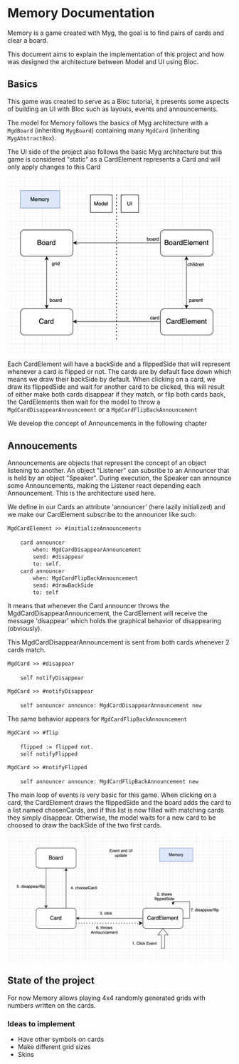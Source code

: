 # Memory Documentation

Memory is a game created with Myg, the goal is to find pairs of cards and clear a board.

This document aims to explain the implementation of this project and how was designed the architecture between Model and UI using Bloc.

## Basics

This game was created to serve as a Bloc tutorial, it presents some aspects of building an UI with Bloc such as layouts, events and announcements.

The model for Memory follows the basics of Myg architecture with a `MgdBoard` (inheriting `MygBoard`) containing many `MgdCard` (inheriting `MygAbstractBox`).
  
The UI side of the project also follows the basic Myg architecture but this game is considered "static" as a CardElement represents a Card and will only apply changes to this Card

![Memory Architecture](Memory_Architecture.png)

Each CardElement will have a backSide and a flippedSide that will represent whenever a card is flipped or not. The cards are by default face down which means we draw their backSide by default. When clicking on a card, we draw its flippedSide and wait for another card to be clicked, this will result of either make both cards disappear if they match, or flip both cards back, the CardElements then wait for the model to throw a `MgdCardDisappearAnnouncement` or a `MgdCardFlipBackAnnouncement`

We develop the concept of Announcements in the following chapter

## Annoucements 

Announcements are objects that represent the concept of an object listening to another. An object "Listener" can subsribe to an Announcer that is held by an object "Speaker". During execution, the Speaker can announce some Announcements, making the Listener react depending each Announcement. This is the architecture used here.

We define in our Cards an attribute 'announcer' (here lazily initialized) and we make our CardElement subscribe to the announcer like such:

```st
MgdCardElement >> #initializeAnnouncements

	card announcer
		when: MgdCardDisappearAnnouncement
		send: #disappear
		to: self.
	card announcer
		when: MgdCardFlipBackAnnouncement
		send: #drawBackSide
		to: self
```

It means that whenever the Card announcer throws the MgdCardDisappearAnnouncement, the CardElement will receive the message 'disappear' which holds the graphical behavior of disappearing (obviously).

This MgdCardDisappearAnnouncement is sent from both cards whenever 2 cards match. 

```st
MgdCard >> #disappear

	self notifyDisappear
```
```st
MgdCard >> #notifyDisappear

	self announcer announce: MgdCardDisappearAnnouncement new
```

The same behavior appears for `MgdCardFlipBackAnnouncement`

```st
MgdCard >> #flip

	flipped := flipped not.
	self notifyFlipped
```
```st
MgdCard >> #notifyFlipped

	self announcer announce: MgdCardFlipBackAnnouncement new
```

The main loop of events is very basic for this game. When clicking on a card, the CardElement draws the flippedSide and the board adds the card to a list named chosenCards, and if this list is now filled with matching cards they simply disappear. Otherwise, the model waits for a new card to be choosed to draw the backSide of the two first cards. 

![Memory Event](Memory_Event.png)

## State of the project 

For now Memory allows playing 4x4 randomly generated grids with numbers written on the cards.

### Ideas to implement

- Have other symbols on cards
- Make different grid sizes
- Skins